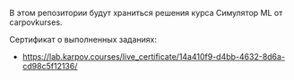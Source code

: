 В этом репозитории будут храниться решения курса Симулятор ML от carpovkurses.

Сертификат о выполненных заданиях:
- https://lab.karpov.courses/live_certificate/14a410f9-d4bb-4632-8d6a-cd98c5f12136/
